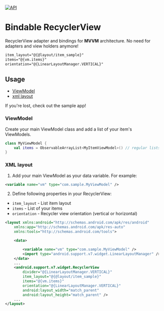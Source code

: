 [![API](https://img.shields.io/badge/API-16%2B-blue.svg?style=flat)](https://android-arsenal.com/api?level=16)

# Bindable RecyclerView

RecyclerView adapter and bindings for **MVVM** architecture. No need for adapters and view holders anymore!

```xml
item_layout="@{@layout/item_sample}"
items="@{vm.items}"
orientation="@{LinearLayoutManager.VERTICAL}"
```

## Usage

* [ViewModel](#viewmodel)
* [xml layout](#xml-layout)

If you're lost, check out the sample app!

### ViewModel

Create your main ViewModel class and add a list of your item's ViewModels.

```kotlin
class MyViewModel {
    val items = ObservableArrayList<MyItemViewModel>() // regular lists work too
}
```

### XML layout

1. Add your main ViewModel as your data variable. For example:
```xml
<variable name="vm" type="com.sample.MyViewModel" />
```

2. Define following properties in your RecyclerView:

* `item_layout` - List item layout
* `items` - List of your items
* `orientation` - Recycler view orientation (vertical or horizontal)

```xml
<layout xmlns:android="http://schemas.android.com/apk/res/android"
    xmlns:app="http://schemas.android.com/apk/res-auto"
    xmlns:tools="http://schemas.android.com/tools">

    <data>

        <variable name="vm" type="com.sample.MyViewModel" />
        <import type="android.support.v7.widget.LinearLayoutManager" />
    </data>
    ...
    <android.support.v7.widget.RecyclerView
        divider="@{LinearLayoutManager.VERTICAL}"
        item_layout="@{@layout/item_sample}"
        items="@{vm.items}"
        orientation="@{LinearLayoutManager.VERTICAL}"
        android:layout_width="match_parent"
        android:layout_height="match_parent" />
    ...
</layout>
```
